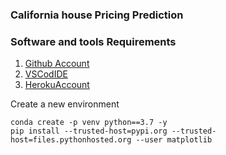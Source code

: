 ### California house Pricing Prediction

### Software and tools Requirements

1. [Github Account](https://github.com)
2. [VSCodIDE](https://code.visualstudio.com/)
3. [HerokuAccount](https://heroku.com) 

Create a new environment
```
conda create -p venv python==3.7 -y
pip install --trusted-host=pypi.org --trusted-host=files.pythonhosted.org --user matplotlib
```